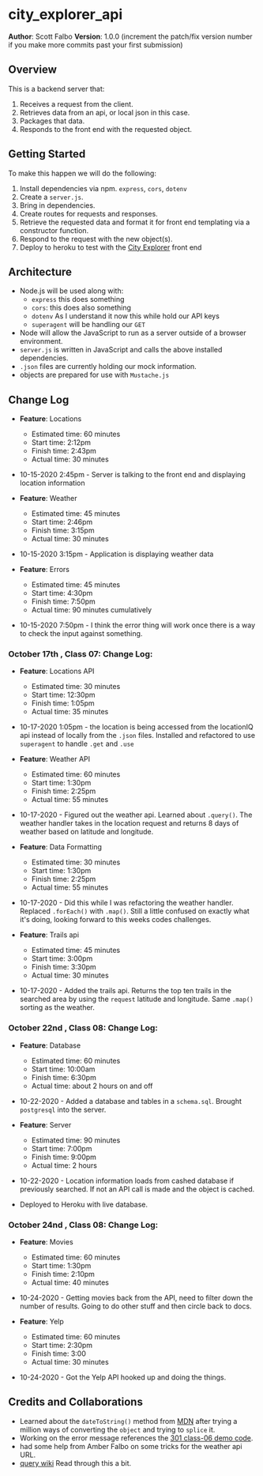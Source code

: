 # city_explorer_api

**Author**: Scott Falbo
**Version**: 1.0.0 (increment the patch/fix version number if you make more commits past your first submission)

## Overview
This is a backend server that:
1. Receives a request from the client.
2. Retrieves data from an api, or local json in this case.
3. Packages that data.
4. Responds to the front end with the requested object.

## Getting Started
To make this happen we will do the following:
  1. Install dependencies via npm. `express`, `cors`, `dotenv`
  2. Create a `server.js`.
  3. Bring in dependencies.
  4. Create routes for requests and responses.
  5. Retrieve the requested data and format it for front end templating via a constructor function.
  6. Respond to the request with the new object(s).
  7. Deploy to heroku to test with the [City Explorer](https://codefellows.github.io/code-301-guide/curriculum/city-explorer-app/front-end/) front end

## Architecture
+ Node.js will be used along with:
  + `express` this does something
  + `cors`: this does also something
  + `dotenv` As I understand it now this while hold our API keys
  + `superagent` will be handling our `GET`
+ Node will allow the JavaScript to run as a server outside of a browser environment.
+ `server.js` is written in JavaScript and calls the above installed dependencies.
+ `.json` files are currently holding our mock information.
+ objects are prepared for use with `Mustache.js`

## Change Log

+ **Feature**: Locations
  + Estimated time: 60 minutes
  + Start time: 2:12pm
  + Finish time: 2:43pm
  + Actual time: 30 minutes
+ 10-15-2020 2:45pm - Server is talking to the front end and displaying location information

+ **Feature**: Weather
  + Estimated time: 45 minutes
  + Start time: 2:46pm
  + Finish time: 3:15pm
  + Actual time: 30 minutes
+ 10-15-2020 3:15pm - Application is displaying weather data

+ **Feature**: Errors
  + Estimated time: 45 minutes
  + Start time: 4:30pm
  + Finish time: 7:50pm
  + Actual time: 90 minutes cumulatively
+ 10-15-2020 7:50pm - I think the error thing will work once there is a way to check the input against something.

### October 17th , Class 07: Change Log:

+ **Feature**: Locations API
  + Estimated time: 30 minutes
  + Start time: 12:30pm
  + Finish time: 1:05pm
  + Actual time: 35 minutes
+ 10-17-2020 1:05pm - the location is being accessed from the locationIQ api instead of locally from the `.json` files.  Installed and refactored to use `superagent` to handle `.get` and `.use`

+ **Feature**: Weather API
  + Estimated time: 60 minutes
  + Start time: 1:30pm
  + Finish time: 2:25pm
  + Actual time: 55 minutes
+ 10-17-2020 - Figured out the weather api.  Learned about `.query()`.  The weather handler takes in the location request and returns 8 days of weather based on latitude and longitude.


+ **Feature**: Data Formatting
  + Estimated time: 30 minutes
  + Start time: 1:30pm
  + Finish time: 2:25pm
  + Actual time: 55 minutes
+ 10-17-2020 - Did this while I was refactoring the weather handler.  Replaced `.forEach()` with `.map()`.  Still a little confused on exactly what it's doing, looking forward to this weeks codes challenges.


+ **Feature**: Trails api
  + Estimated time: 45 minutes
  + Start time: 3:00pm
  + Finish time: 3:30pm
  + Actual time: 30 minutes
+ 10-17-2020 - Added the trails api.  Returns the top ten trails in the searched area by using the `request` latitude and longitude.  Same `.map()` sorting as the weather.

### October 22nd , Class 08: Change Log:

+ **Feature**: Database
  + Estimated time: 60 minutes
  + Start time: 10:00am
  + Finish time: 6:30pm
  + Actual time: about 2 hours on and off
+ 10-22-2020 - Added a database and tables in a `schema.sql`.  Brought `postgresql` into the server.

+ **Feature**: Server
  + Estimated time: 90 minutes
  + Start time: 7:00pm
  + Finish time: 9:00pm
  + Actual time: 2 hours
+ 10-22-2020 - Location information loads from cashed database if previously searched.  If not an API call is made and the object is cached.

+ Deployed to Heroku with live database.

### October 24nd , Class 08: Change Log:

+ **Feature**: Movies
  + Estimated time: 60 minutes
  + Start time: 1:30pm
  + Finish time: 2:10pm
  + Actual time: 40 minutes
+ 10-24-2020 - Getting movies back from the API, need to filter down the number of results.  Going to do other stuff and then circle back to docs.

+ **Feature**: Yelp
  + Estimated time: 60 minutes
  + Start time: 2:30pm
  + Finish time: 3:00
  + Actual time: 30 minutes
+ 10-24-2020 - Got the Yelp API hooked up and doing the things.


## Credits and Collaborations
+ Learned about the `dateToString()` method from [MDN](https://developer.mozilla.org/en-US/docs/Web/JavaScript/Reference/Global_Objects/Date/toString) after trying a million ways of converting the `object` and trying to `splice` it.<br>
+ Working on the error message references the [301 class-06 demo code](https://github.com/codefellows/seattle-301n19/blob/master/class-06/demo/server/server.js).<br>
+ had some help from Amber Falbo on some tricks for the weather api URL.
+ [query wiki](https://en.wikipedia.org/wiki/Query_string) Read through this a bit.
